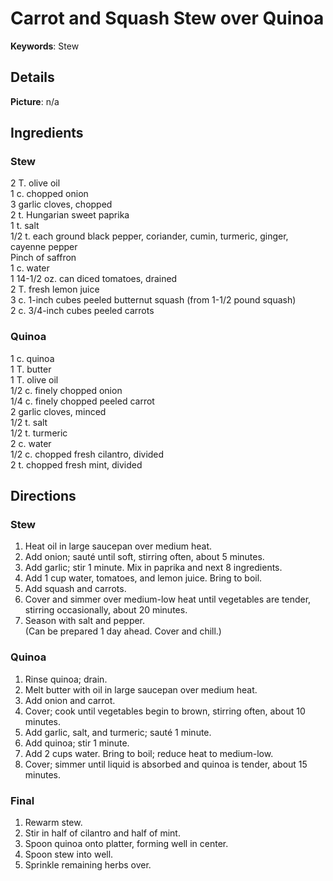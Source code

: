 # Carrot and Squash Stew over Quinoa

__Keywords__: Stew

## Details
__Picture__: n/a

## Ingredients
### Stew
2 T. olive oil  
1 c. chopped onion  
3 garlic cloves, chopped  
2 t. Hungarian sweet paprika  
1 t. salt  
1/2 t. each ground black pepper, coriander, cumin, turmeric, ginger, cayenne pepper  
Pinch of saffron  
1 c. water  
1 14-1/2 oz. can diced tomatoes, drained  
2 T. fresh lemon juice  
3 c. 1-inch cubes peeled butternut squash (from 1-1/2 pound squash)  
2 c. 3/4-inch cubes peeled carrots  

### Quinoa
1 c. quinoa  
1 T. butter  
1 T. olive oil  
1/2 c. finely chopped onion  
1/4 c. finely chopped peeled carrot  
2 garlic cloves, minced  
1/2 t. salt  
1/2 t. turmeric  
2 c. water  
1/2 c. chopped fresh cilantro, divided  
2 t. chopped fresh mint, divided  

## Directions
### Stew
1. Heat oil in large saucepan over medium heat.
2. Add onion; saut&eacute; until soft, stirring often, about 5 minutes.
3. Add garlic; stir 1 minute. Mix in paprika and next 8 ingredients.
4. Add 1 cup water, tomatoes, and lemon juice. Bring to boil.
5. Add squash and carrots.
6. Cover and simmer over medium-low heat until vegetables are tender, stirring occasionally, about 20 minutes.
7. Season with salt and pepper.  
(Can be prepared 1 day ahead. Cover and chill.)

### Quinoa
1. Rinse quinoa; drain.
2. Melt butter with oil in large saucepan over medium heat.
3. Add onion and carrot.
4. Cover; cook until vegetables begin to brown, stirring often, about 10 minutes.
5. Add garlic, salt, and turmeric; saut&eacute; 1 minute.
6. Add quinoa; stir 1 minute.
7. Add 2 cups water. Bring to boil; reduce heat to medium-low.
8. Cover; simmer until liquid is absorbed and quinoa is tender, about 15 minutes.

### Final
1. Rewarm stew.
2. Stir in half of cilantro and half of mint.
3. Spoon quinoa onto platter, forming well in center.
4. Spoon stew into well.
5. Sprinkle remaining herbs over.
